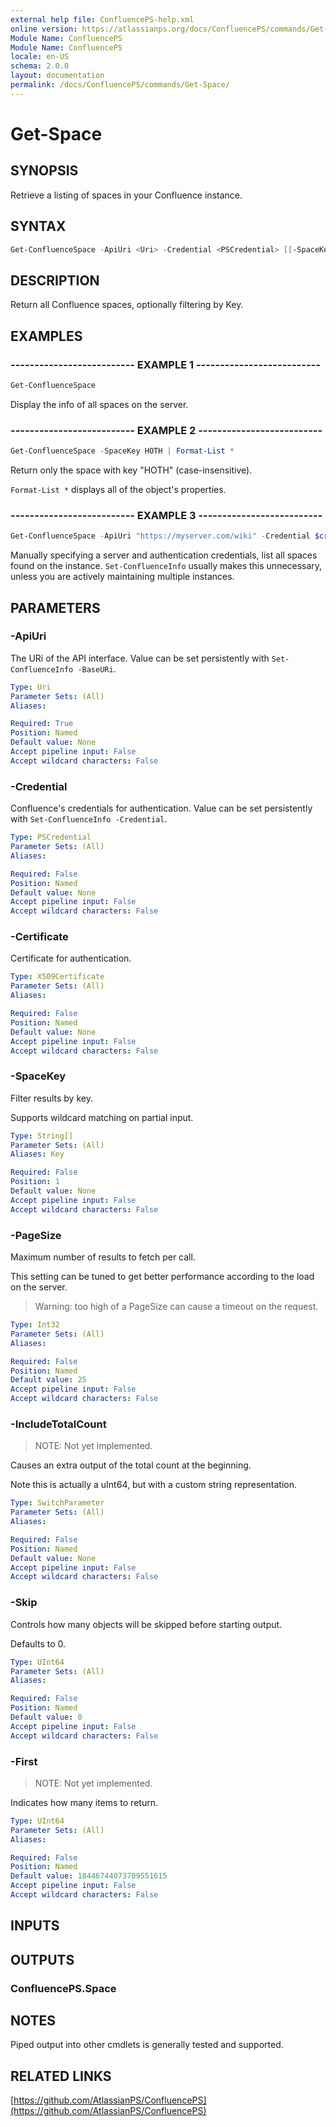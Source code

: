 ```yaml
---
external help file: ConfluencePS-help.xml
online version: https://atlassianps.org/docs/ConfluencePS/commands/Get-Space/
Module Name: ConfluencePS
Module Name: ConfluencePS
locale: en-US
schema: 2.0.0
layout: documentation
permalink: /docs/ConfluencePS/commands/Get-Space/
---
```

# Get-Space

## SYNOPSIS

Retrieve a listing of spaces in your Confluence instance.

## SYNTAX

```powershell
Get-ConfluenceSpace -ApiUri <Uri> -Credential <PSCredential> [[-SpaceKey] <String[]>] [-PageSize <Int32>] [-IncludeTotalCount] [-Skip <UInt64>] [-First <UInt64>]
```

## DESCRIPTION

Return all Confluence spaces, optionally filtering by Key.

## EXAMPLES

### -------------------------- EXAMPLE 1 --------------------------

```powershell
Get-ConfluenceSpace
```

Display the info of all spaces on the server.

### -------------------------- EXAMPLE 2 --------------------------

```powershell
Get-ConfluenceSpace -SpaceKey HOTH | Format-List *
```

Return only the space with key "HOTH" (case-insensitive).

`Format-List *` displays all of the object's properties.

### -------------------------- EXAMPLE 3 --------------------------

```powershell
Get-ConfluenceSpace -ApiUri "https://myserver.com/wiki" -Credential $cred
```

Manually specifying a server and authentication credentials, list all
spaces found on the instance. `Set-ConfluenceInfo` usually makes this
unnecessary, unless you are actively maintaining multiple instances.

## PARAMETERS

### -ApiUri

The URi of the API interface.
Value can be set persistently with `Set-ConfluenceInfo -BaseURi`.

```yaml
Type: Uri
Parameter Sets: (All)
Aliases:

Required: True
Position: Named
Default value: None
Accept pipeline input: False
Accept wildcard characters: False
```

### -Credential

Confluence's credentials for authentication.
Value can be set persistently with `Set-ConfluenceInfo -Credential`.

```yaml
Type: PSCredential
Parameter Sets: (All)
Aliases:

Required: False
Position: Named
Default value: None
Accept pipeline input: False
Accept wildcard characters: False
```

### -Certificate

Certificate for authentication.

```yaml
Type: X509Certificate
Parameter Sets: (All)
Aliases:

Required: False
Position: Named
Default value: None
Accept pipeline input: False
Accept wildcard characters: False
```

### -SpaceKey

Filter results by key.

Supports wildcard matching on partial input.

```yaml
Type: String[]
Parameter Sets: (All)
Aliases: Key

Required: False
Position: 1
Default value: None
Accept pipeline input: False
Accept wildcard characters: False
```

### -PageSize

Maximum number of results to fetch per call.

This setting can be tuned to get better performance according to the load on the server.

> Warning: too high of a PageSize can cause a timeout on the request.

```yaml
Type: Int32
Parameter Sets: (All)
Aliases:

Required: False
Position: Named
Default value: 25
Accept pipeline input: False
Accept wildcard characters: False
```

### -IncludeTotalCount

> NOTE: Not yet implemented.

Causes an extra output of the total count at the beginning.

Note this is actually a uInt64, but with a custom string representation.

```yaml
Type: SwitchParameter
Parameter Sets: (All)
Aliases:

Required: False
Position: Named
Default value: None
Accept pipeline input: False
Accept wildcard characters: False
```

### -Skip

Controls how many objects will be skipped before starting output.

Defaults to 0.

```yaml
Type: UInt64
Parameter Sets: (All)
Aliases:

Required: False
Position: Named
Default value: 0
Accept pipeline input: False
Accept wildcard characters: False
```

### -First

> NOTE: Not yet implemented.

Indicates how many items to return.

```yaml
Type: UInt64
Parameter Sets: (All)
Aliases:

Required: False
Position: Named
Default value: 18446744073709551615
Accept pipeline input: False
Accept wildcard characters: False
```

## INPUTS

## OUTPUTS

### ConfluencePS.Space

## NOTES

Piped output into other cmdlets is generally tested and supported.

## RELATED LINKS

[https://github.com/AtlassianPS/ConfluencePS](https://github.com/AtlassianPS/ConfluencePS)
